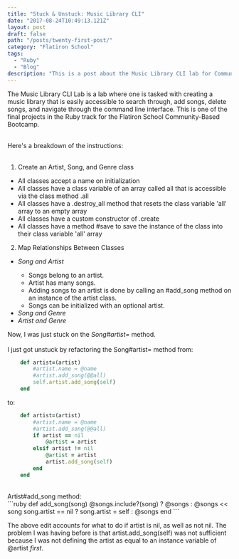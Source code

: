 ```yaml
---
title: "Stuck & Unstuck: Music Library CLI"
date: "2017-08-24T10:49:13.121Z"
layout: post
draft: false
path: "/posts/twenty-first-post/"
category: "Flatiron School"
tags:
  - "Ruby"
  - "Blog"
description: "This is a post about the Music Library CLI lab for Community-Based Flatiron Bootcamp."
---
```

The Music Library CLI Lab is a lab where one is tasked with creating  a music library that is easily accessible to search through, add songs, delete songs, and navigate through the command line interface. This is one of the final projects in the Ruby track for the Flatiron School Community-Based Bootcamp. <br><br>

Here's a breakdown of the instructions: <br><br>
1) Create an Artist, Song, and Genre class
<ul>
	<li>All classes accept a name on initialization</li>
	<li>All classes have a class variable of an array called all that is accessible via the class method .all</li>
	<li>All classes have a .destroy_all method that resets the class variable 'all' array to an empty array</li>
	<li>All classes have a custom constructor of .create</li> 
	<li>All classes have a method #save to save the instance of the class into their class variable 'all' array</li>
</ul>

2) Map Relationships Between Classes
<ul>
	<li><em>Song and Artist</em></li>
		<ul>
			<li>Songs belong to an artist.</li>
			<li>Artist has many songs.</li>
			<li>Adding songs to an artist is done by calling an #add_song method on an instance of the artist class.</li>
			<li>Songs can be initialized with an optional artist.</li>
		</ul>
	<li><em>Song and Genre</em></li>
	<li><em>Artist and Genre</em></li>
</ul>
Now, I was just stuck on the <em>Song#artist=</em> method. <br><br>
I just got unstuck by refactoring the Song#artist= method from:<br> 

```ruby
	def artist=(artist)
		#artist.name = @name
		#artist.add_song(@@all)
		self.artist.add_song(self)
	end 
```

to:
```ruby
	def artist=(artist)
		#artist.name = @name
		#artist.add_song(@@all)
		if artist == nil
			@artist = artist
		elsif artist != nil
			@artist = artist
			artist.add_song(self)
		end
	end 

```
<br>
Artist#add_song method:<br>
```ruby
def add_song(song)
		@songs.include?(song) ? @songs : @songs << song
		song.artist == nil ? song.artist = self : @songs
	end
```

The above edit accounts for what to do if artist is nil, as well as not nil. The problem I was having before is that artist.add_song(self) was not sufficient because I was not defining the artist as equal to an instance variable of @artist <em>first</em>. 




